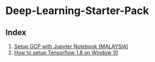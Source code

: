 # Deep-Learning-Starter-Pack
## Index

1. [Setup GCP with Jupyter Notebook (MALAYSIA)](https://github.com/LeonardChin2017/Deep-Learning-Notes/blob/master/SETUP%20GOOGLE%20CLOUD%20PLATFORM%20WITH%20JUPYTER%20(MALAYSIA).pdf)
2. [How to setup Tensorflow 1.8 on Window 10](https://github.com/LeonardChin2017/Deep-Learning-Starter-Pack/blob/master/HOW%20TO%20SETUP%20TENSORFLOW%201.8%20ON%20WINDOW%2010.pdf)
